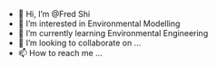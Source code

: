 - 👋 Hi, I’m @Fred Shi
- 👀 I’m interested in Environmental Modelling
- 🌱 I’m currently learning Environmental Engineering
- 💞️ I’m looking to collaborate on ...
- 📫 How to reach me ...

<!---
AgainstRedsoft/AgainstRedsoft is a ✨ special ✨ repository because its `README.md` (this file) appears on your GitHub profile.
You can click the Preview link to take a look at your changes.
--->
